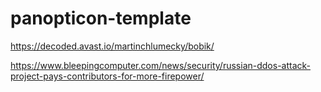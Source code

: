 # panopticon-template

https://decoded.avast.io/martinchlumecky/bobik/

https://www.bleepingcomputer.com/news/security/russian-ddos-attack-project-pays-contributors-for-more-firepower/
